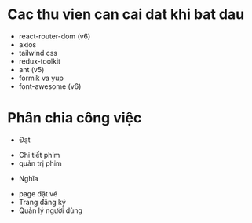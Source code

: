 # Cac thu vien can cai dat khi bat dau

- react-router-dom (v6)
- axios
- tailwind css
- redux-toolkit
- ant (v5)
- formik va yup
- font-awesome (v6)

# Phân chia công việc

- Đạt

* Chi tiết phim
* quản trị phim

- Nghĩa

* page đặt vé
* Trang đăng ký
* Quản lý người dùng
